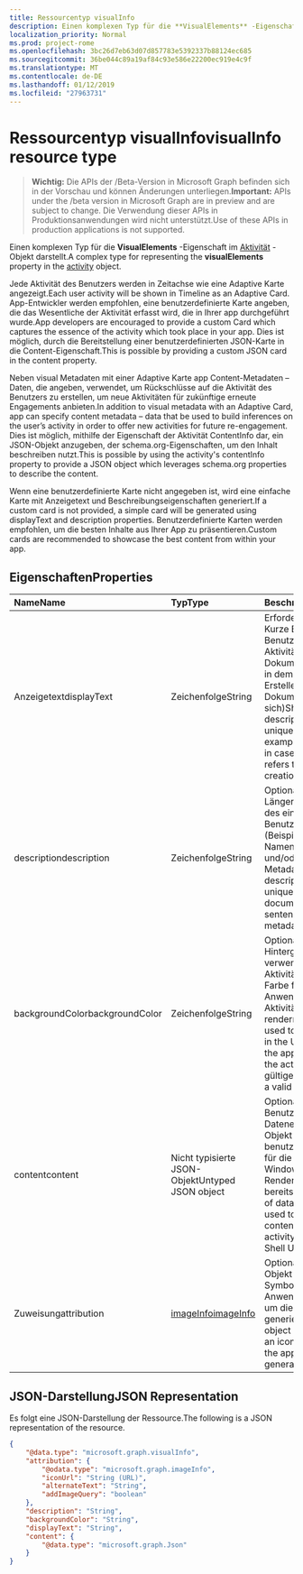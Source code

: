 ```yaml
---
title: Ressourcentyp visualInfo
description: Einen komplexen Typ für die **VisualElements** -Eigenschaft im Aktivitätsobjekt darstellt.
localization_priority: Normal
ms.prod: project-rome
ms.openlocfilehash: 3bc26d7eb63d07d857783e5392337b88124ec685
ms.sourcegitcommit: 36be044c89a19af84c93e586e22200ec919e4c9f
ms.translationtype: MT
ms.contentlocale: de-DE
ms.lasthandoff: 01/12/2019
ms.locfileid: "27963731"
---
```

# <a name="visualinfo-resource-type"></a><span data-ttu-id="7d295-103">Ressourcentyp visualInfo</span><span class="sxs-lookup"><span data-stu-id="7d295-103">visualInfo resource type</span></span>

> <span data-ttu-id="7d295-104">**Wichtig:** Die APIs der /Beta-Version in Microsoft Graph befinden sich in der Vorschau und können Änderungen unterliegen.</span><span class="sxs-lookup"><span data-stu-id="7d295-104">**Important:** APIs under the /beta version in Microsoft Graph are in preview and are subject to change.</span></span> <span data-ttu-id="7d295-105">Die Verwendung dieser APIs in Produktionsanwendungen wird nicht unterstützt.</span><span class="sxs-lookup"><span data-stu-id="7d295-105">Use of these APIs in production applications is not supported.</span></span>

<span data-ttu-id="7d295-106">Einen komplexen Typ für die **VisualElements** -Eigenschaft im [Aktivität](../resources/projectrome-activity.md) -Objekt darstellt.</span><span class="sxs-lookup"><span data-stu-id="7d295-106">A complex type for representing the **visualElements** property in the [activity](../resources/projectrome-activity.md) object.</span></span>

<span data-ttu-id="7d295-107">Jede Aktivität des Benutzers werden in Zeitachse wie eine Adaptive Karte angezeigt.</span><span class="sxs-lookup"><span data-stu-id="7d295-107">Each user activity will be shown in Timeline as an Adaptive Card.</span></span> <span data-ttu-id="7d295-108">App-Entwickler werden empfohlen, eine benutzerdefinierte Karte angeben, die das Wesentliche der Aktivität erfasst wird, die in Ihrer app durchgeführt wurde.</span><span class="sxs-lookup"><span data-stu-id="7d295-108">App developers are encouraged to provide a custom Card which captures the essence of the activity which took place in your app.</span></span> <span data-ttu-id="7d295-109">Dies ist möglich, durch die Bereitstellung einer benutzerdefinierten JSON-Karte in die Content-Eigenschaft.</span><span class="sxs-lookup"><span data-stu-id="7d295-109">This is possible by providing a custom JSON card in the content property.</span></span>

<span data-ttu-id="7d295-110">Neben visual Metadaten mit einer Adaptive Karte app Content-Metadaten – Daten, die angeben, verwendet, um Rückschlüsse auf die Aktivität des Benutzers zu erstellen, um neue Aktivitäten für zukünftige erneute Engagements anbieten.</span><span class="sxs-lookup"><span data-stu-id="7d295-110">In addition to visual metadata with an Adaptive Card, app can specify content metadata – data that be used to build inferences on the user’s activity in order to offer new activities for future re-engagement.</span></span> <span data-ttu-id="7d295-111">Dies ist möglich, mithilfe der Eigenschaft der Aktivität ContentInfo dar, ein JSON-Objekt anzugeben, der schema.org-Eigenschaften, um den Inhalt beschreiben nutzt.</span><span class="sxs-lookup"><span data-stu-id="7d295-111">This is possible by using the activity's contentInfo property to provide a JSON object which leverages schema.org properties to describe the content.</span></span>

<span data-ttu-id="7d295-112">Wenn eine benutzerdefinierte Karte nicht angegeben ist, wird eine einfache Karte mit Anzeigetext und Beschreibungseigenschaften generiert.</span><span class="sxs-lookup"><span data-stu-id="7d295-112">If a custom card is not provided, a simple card will be generated using displayText and description properties.</span></span> <span data-ttu-id="7d295-113">Benutzerdefinierte Karten werden empfohlen, um die besten Inhalte aus Ihrer App zu präsentieren.</span><span class="sxs-lookup"><span data-stu-id="7d295-113">Custom cards are recommended to showcase the best content from within your app.</span></span>

## <a name="properties"></a><span data-ttu-id="7d295-114">Eigenschaften</span><span class="sxs-lookup"><span data-stu-id="7d295-114">Properties</span></span>

|<span data-ttu-id="7d295-115">Name</span><span class="sxs-lookup"><span data-stu-id="7d295-115">Name</span></span> | <span data-ttu-id="7d295-116">Typ</span><span class="sxs-lookup"><span data-stu-id="7d295-116">Type</span></span> | <span data-ttu-id="7d295-117">Beschreibung</span><span class="sxs-lookup"><span data-stu-id="7d295-117">Description</span></span>|
|:----|:------|:-----------|
|<span data-ttu-id="7d295-118">Anzeigetext</span><span class="sxs-lookup"><span data-stu-id="7d295-118">displayText</span></span> | <span data-ttu-id="7d295-119">Zeichenfolge</span><span class="sxs-lookup"><span data-stu-id="7d295-119">String</span></span> | <span data-ttu-id="7d295-120">Erforderlich.</span><span class="sxs-lookup"><span data-stu-id="7d295-120">Required.</span></span> <span data-ttu-id="7d295-121">Kurze Beschreibung des Benutzers eindeutige Aktivität (beispielsweise Dokumentname in Fällen, in dem eine Aktivität zum Erstellen eines Dokuments bezieht sich)</span><span class="sxs-lookup"><span data-stu-id="7d295-121">Short text description of the user's unique activity (for example, document name in cases where an activity refers to document creation)</span></span>|
|<span data-ttu-id="7d295-122">description</span><span class="sxs-lookup"><span data-stu-id="7d295-122">description</span></span> | <span data-ttu-id="7d295-123">Zeichenfolge</span><span class="sxs-lookup"><span data-stu-id="7d295-123">String</span></span> | <span data-ttu-id="7d295-124">Optional.</span><span class="sxs-lookup"><span data-stu-id="7d295-124">Optional.</span></span> <span data-ttu-id="7d295-125">Längere Beschreibung des eindeutigen Benutzeraktivität (Beispiel: Dokument-Namen, den ersten Satz und/oder Metadaten)</span><span class="sxs-lookup"><span data-stu-id="7d295-125">Longer text description of the user's unique activity (example: document name, first sentence, and/or metadata)</span></span>|
|<span data-ttu-id="7d295-126">backgroundColor</span><span class="sxs-lookup"><span data-stu-id="7d295-126">backgroundColor</span></span> | <span data-ttu-id="7d295-127">Zeichenfolge</span><span class="sxs-lookup"><span data-stu-id="7d295-127">String</span></span> | <span data-ttu-id="7d295-128">Optional.</span><span class="sxs-lookup"><span data-stu-id="7d295-128">Optional.</span></span> <span data-ttu-id="7d295-129">Hintergrundfarbe verwendet, um die Aktivität in der UI - Marke Farbe für die Anwendungsquelle der Aktivität zu rendern.</span><span class="sxs-lookup"><span data-stu-id="7d295-129">Background color used to render the activity in the UI - brand color for the application source of the activity.</span></span> <span data-ttu-id="7d295-130">Muss eine gültige hex Farbe</span><span class="sxs-lookup"><span data-stu-id="7d295-130">Must be a valid hex color</span></span>|
|<span data-ttu-id="7d295-131">content</span><span class="sxs-lookup"><span data-stu-id="7d295-131">content</span></span> | <span data-ttu-id="7d295-132">Nicht typisierte JSON-Objekt</span><span class="sxs-lookup"><span data-stu-id="7d295-132">Untyped JSON object</span></span> | <span data-ttu-id="7d295-133">Optional.</span><span class="sxs-lookup"><span data-stu-id="7d295-133">Optional.</span></span> <span data-ttu-id="7d295-134">Benutzerdefinierte Datenelement - JSON-Objekt verwendet, um benutzerdefinierte Inhalte für die Aktivität in der Windows-Shell UI Rendern bereitstellen</span><span class="sxs-lookup"><span data-stu-id="7d295-134">Custom piece of data - JSON object used to provide custom content to render the activity in the Windows Shell UI</span></span>|
|<span data-ttu-id="7d295-135">Zuweisung</span><span class="sxs-lookup"><span data-stu-id="7d295-135">attribution</span></span> | [<span data-ttu-id="7d295-136">imageInfo</span><span class="sxs-lookup"><span data-stu-id="7d295-136">imageInfo</span></span>](../resources/projectrome-imageinfo.md) | <span data-ttu-id="7d295-137">Optional.</span><span class="sxs-lookup"><span data-stu-id="7d295-137">Optional.</span></span> <span data-ttu-id="7d295-138">JSON-Objekt verwendet, um ein Symbol darstellen, die die Anwendung verwendet, um die Aktivität generieren darstellt</span><span class="sxs-lookup"><span data-stu-id="7d295-138">JSON object used to represent an icon which represents the application used to generate the activity</span></span>|

## <a name="json-representation"></a><span data-ttu-id="7d295-139">JSON-Darstellung</span><span class="sxs-lookup"><span data-stu-id="7d295-139">JSON Representation</span></span>

<span data-ttu-id="7d295-140">Es folgt eine JSON-Darstellung der Ressource.</span><span class="sxs-lookup"><span data-stu-id="7d295-140">The following is a JSON representation of the resource.</span></span>

<!-- {
  "blockType": "resource",
  "optionalProperties": [
    "attribution",
    "description",
    "backgroundColor",
    "content"
  ],
  "@odata.type": "microsoft.graph.visualInfo"
}-->

```json
{
    "@data.type": "microsoft.graph.visualInfo",
    "attribution": {
        "@odata.type": "microsoft.graph.imageInfo",
        "iconUrl": "String (URL)",
        "alternateText": "String",
        "addImageQuery": "boolean"
    },
    "description": "String",
    "backgroundColor": "String",
    "displayText": "String",
    "content": {
        "@data.type": "microsoft.graph.Json"
    }
}
```

<!-- uuid: 8fcb5dbc-d5aa-4681-8e31-b001d5168d79
2017-06-07 14:57:30 UTC -->
<!-- {
  "type": "#page.annotation",
  "description": "visualinfo resource",
  "keywords": "",
  "section": "documentation",
  "tocPath": ""
}-->
